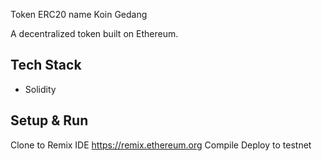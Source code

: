 Token ERC20 name Koin Gedang

A decentralized token built on Ethereum.

## Tech Stack
- Solidity

## Setup & Run
Clone to Remix IDE https://remix.ethereum.org
Compile
Deploy to testnet
